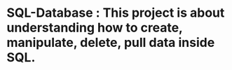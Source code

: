 # SQL-Database : This project is about understanding how to create, manipulate, delete, pull data inside SQL. 
